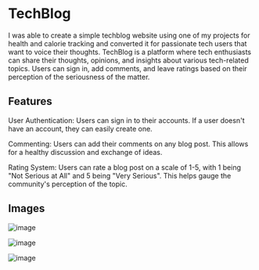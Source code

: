 # TechBlog
I was able to create a simple techblog website using one of my projects for health and calorie tracking and converted it for passionate tech users that want to voice their thoughts. TechBlog is a platform where tech enthusiasts can share their thoughts, opinions, and insights about various tech-related topics. Users can sign in, add comments, and leave ratings based on their perception of the seriousness of the matter.

## Features
User Authentication: Users can sign in to their accounts. If a user doesn't have an account, they can easily create one.

Commenting: Users can add their comments on any blog post. This allows for a healthy discussion and exchange of ideas.

Rating System: Users can rate a blog post on a scale of 1-5, with 1 being "Not Serious at All" and 5 being "Very Serious". This helps gauge the community's perception of the topic.

## Images

![image](https://github.com/LewisHammy/TechBlog/assets/136273659/2587b670-d283-4559-906f-79c22fe142ee)

![image](https://github.com/LewisHammy/TechBlog/assets/136273659/e8d10eab-3751-4169-9c46-a9e3cd1ce72d)

![image](https://github.com/LewisHammy/TechBlog/assets/136273659/7093fd6c-8f1c-4add-b2b6-6874ab2a5b7d)
